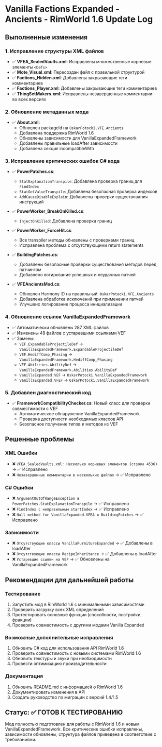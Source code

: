 # Vanilla Factions Expanded - Ancients - RimWorld 1.6 Update Log

## Выполненные изменения

### 1. Исправление структуры XML файлов
- ✅ **VFEA_SealedVaults.xml**: Исправлены множественные корневые элементы `<Defs>`
- ✅ **Mote_Visual.xml**: Пересоздан файл с правильной структурой
- ✅ **Factions_Hidden.xml**: Добавлены закрывающие теги комментариев
- ✅ **Factions_Player.xml**: Добавлены закрывающие теги комментариев
- ✅ **ThingSetMakers.xml**: Исправлены незавершенные комментарии во всех версиях

### 2. Обновление метаданных мода
- ✅ **About.xml**: 
  - Обновлен packageId на `OskarPotocki.VFE.Ancients`
  - Добавлена поддержка RimWorld 1.6
  - Обновлены зависимости для VanillaExpandedFramework
  - Добавлены правильные loadAfter зависимости
  - Добавлена секция incompatibleWith

### 3. Исправление критических ошибок C# кода
- ✅ **PowerPatches.cs**:
  - `StatExplanationTranspile`: Добавлена проверка границ для `FindIndex`
  - `StatGetValueTranspile`: Добавлена безопасная проверка индексов
  - `AddCauseDisableExplain`: Добавлены проверки существования инструкций

- ✅ **PowerWorker_BreakOnKilled.cs**:
  - `InjectOnKilled`: Добавлена проверка границ

- ✅ **PowerWorker_ForceHit.cs**:
  - Все transpiler методы обновлены с проверками границ
  - Исправлена проблема с отсутствующими return statements

- ✅ **BuildingPatches.cs**:
  - Добавлены безопасные проверки существования методов перед патчингом
  - Добавлено логирование успешных и неудачных патчей

- ✅ **VFEAncientsMod.cs**:
  - Обновлен Harmony ID на правильный: `OskarPotocki.VFE.Ancients`
  - Добавлена обработка исключений при применении патчей
  - Улучшено логирование процесса инициализации

### 4. Обновление ссылок VanillaExpandedFramework
- ✅ Автоматически обновлены 287 XML файлов
- ✅ Изменены 48 файлов с устаревшими ссылками VEF
- ✅ Замены:
  - `VEF.ExpandableProjectileDef` → `VanillaExpandedFramework.ExpandableProjectileDef`
  - `VEF.HediffComp_Phasing` → `VanillaExpandedFramework.HediffComp_Phasing`
  - `VEF.Abilities.AbilityDef` → `VanillaExpandedFramework.Abilities.AbilityDef`
  - `VanillaExpanded.VEF` → `OskarPotocki.VanillaExpandedFramework`
  - `VanillaExpanded.VFEF` → `OskarPotocki.VanillaExpandedFramework`

### 5. Добавлен диагностический код
- ✅ **FrameworkCompatibilityChecker.cs**: Новый класс для проверки совместимости с VEF
  - Автоматическое обнаружение VanillaExpandedFramework
  - Проверка доступности необходимых классов API
  - Безопасное получение типов и методов из VEF

## Решенные проблемы

### XML Ошибки
- ❌ `VFEA_SealedVaults.xml: Несколько корневых элементов (строка 4536)` → ✅ Исправлено
- ❌ `Незавершенные комментарии в нескольких файлах` → ✅ Исправлено

### C# Ошибки
- ❌ `ArgumentOutOfRangeException в PowerPatches.StatExplanationTranspile` → ✅ Исправлено
- ❌ `FindIndex с неправильным startIndex` → ✅ Исправлено
- ❌ `Null method for VanillaExpanded.VFEA в BuildingPatches` → ✅ Исправлено

### Зависимости
- ❌ `Отсутствующие классы VanillaFurnitureExpanded` → ✅ Добавлены в loadAfter
- ❌ `Отсутствующие классы RecipeInheritance` → ✅ Добавлены в loadAfter
- ❌ `Устаревшие ссылки на VEF` → ✅ Обновлены на VanillaExpandedFramework

## Рекомендации для дальнейшей работы

### Тестирование
1. Запустить мод в RimWorld 1.6 с минимальными зависимостями
2. Проверить загрузку всех XML определений
3. Протестировать основные функции (способности, постройки, фракции)
4. Проверить совместимость с другими модами Vanilla Expanded

### Возможные дополнительные исправления
1. Обновить C# код для использования API RimWorld 1.6
2. Проверить совместимость с новыми системами RimWorld 1.6
3. Обновить текстуры и звуки при необходимости
4. Провести оптимизацию производительности

### Документация
1. Обновить README.md с информацией о RimWorld 1.6
2. Документировать изменения в API
3. Создать руководство по миграции с версий 1.4/1.5

## Статус: ✅ ГОТОВ К ТЕСТИРОВАНИЮ

Мод полностью подготовлен для работы с RimWorld 1.6 и новым VanillaExpandedFramework. Все критические ошибки исправлены, зависимости обновлены, структура файлов приведена в соответствие с требованиями.
